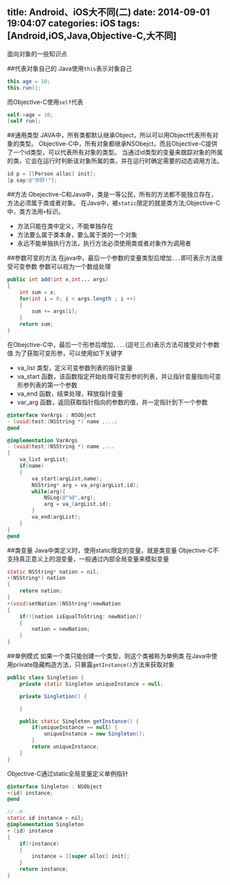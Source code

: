 title: Android、iOS大不同(二)
date: 2014-09-01 19:04:07
categories: iOS
tags: [Android,iOS,Java,Objective-C,大不同]
---
面向对象的一些知识点
<!--more-->
##代表对象自己的
Java使用`this`表示对象自己
```java
this.age = 10;
this.run();
```
而Objective-C使用`self`代表
```objective-c
self->age = 10;
[self run];
```
##通用类型
JAVA中，所有类都默认继承Object，所以可以用Object代表所有对象的类型。
Objective-C中，所有对象都继承NSObejct，而且Objective-C提供了一个id类型，可以代表所有对象的类型。
当通过id类型的变量来跟踪对象的所属的类，它会在运行时判断该对象所属的类，并在运行时确定需要的动态调用方法。
```objective-C
id p = [[Person alloc] init];
[p say:@"你好!"];
```
##方法
Obejective-C和Java中，类是一等公民，所有的方法都不能独立存在，方法必须属于类或者对象。
在Java中，被`static`限定的就是类方法;Objective-C中，类方法用`+`标识。
- 方法只能在类中定义，不能单独存在
- 方法要么属于类本身，要么属于类的一个对象
- 永远不能单独执行方法，执行方法必须使用类或者对象作为调用者

##参数可变的方法
在java中，最后一个参数的变量类型后增加`...`即可表示方法接受可变参数
参数可以视为一个数组处理
```java
public int add(int x,int... args)
{
	int sum = x;
	for(int i = 0; i < args.length ; i ++)
	{
		sum += args[i];
	}
	return sum;
}
```
在Obejctive-C中，最后一个形参后增加`,...`(逗号三点)表示方法可接受对个参数值
为了获取可变形参，可以使用如下关键字
- va_list 类型，定义可变参数列表的指针变量
- va_start 函数，该函数指定开始处理可变形参的列表，并让指针变量指向可变形参列表的第一个参数
- va_end 函数，结束处理，释放指针变量
- var_arg 函数，返回获取指针指向的参数的值，并一定指针到下一个参数
```objective-C
@interface VarArgs : NSObject
- (void)test:(NSString *) name ,...;
@end

@implementation VarArgs
- (void)test:(NSString *) name ,...
{
	va_list argList;
	if(name)
	{
		va_start(argList,name);
		NSString* arg = va_arg(argList,id);
		while(arg){
			NSLog(@"%@",arg);
			arg = va_(argList,id);
		}
		va_end(argList);
	}
}
@end
```

##类变量
Java中类定义时，使用static限定的变量，就是类变量
Objective-C不支持真正意义上的泪变量，一般通过内部全局变量来模拟变量
```objective-C
static NSString* nation = nil;
+(NSString*) nation
{
	return nation;
}
+(void)setNation:(NSString*)newNation
{
	if(![nation isEqualToString: newNation])
	{
		nation = newNation;
	}	
}
```

##单例模式
如果一个类只能创建一个类型，则这个类被称为单例类
在Java中使用private隐藏构造方法，只暴露`getInstance()`方法来获取对象
```java
public class Singletion {
	private static Singleton uniqueInstance = null;

	private Singletion() {

	}

	public static Singleton getInstance() {
		if(uniqueInstance == null) {
			uniqueInstance = new Singleton();
		}
		return uniqueInstance;
	}
}
```
Objective-C通过static全局变量定义单例指针
```objective-C
@interface Singleton : NSObject
+(id) instance;
@end

// .m
static id instance = nil;
@implementation Singleton
+ (id) instance
{
	if(!instance)
	{
		instance = [[super alloc] init];
	}
	return instance;
}
```